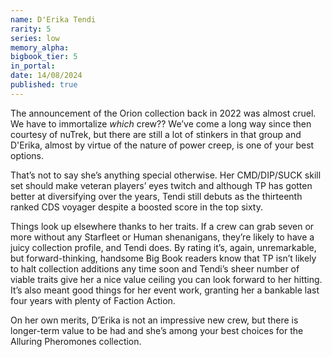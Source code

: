```yaml
---
name: D'Erika Tendi
rarity: 5
series: low
memory_alpha:
bigbook_tier: 5
in_portal:
date: 14/08/2024
published: true
---
```


The announcement of the Orion collection back in 2022 was almost cruel. We have to immortalize *which* crew?? We’ve come a long way since then courtesy of nuTrek, but there are still a lot of stinkers in that group and D'Erika, almost by virtue of the nature of power creep, is one of your best options.

That’s not to say she’s anything special otherwise. Her CMD/DIP/SUCK skill set should make veteran players’ eyes twitch and although TP has gotten better at diversifying over the years, Tendi still debuts as the thirteenth ranked CDS voyager despite a boosted score in the top sixty. 

Things look up elsewhere thanks to her traits. If a crew can grab seven or more without any Starfleet or Human shenanigans, they’re likely to have a juicy collection profile, and Tendi does. By rating it’s, again, unremarkable, but forward-thinking, handsome Big Book readers know that TP isn’t likely to halt collection additions any time soon and Tendi’s sheer number of viable traits give her a nice value ceiling you can look forward to her hitting. It’s also meant good things for her event work, granting her a bankable last four years with plenty of Faction Action.

On her own merits, D’Erika is not an impressive new crew, but there is longer-term value to be had and she’s among your best choices for the Alluring Pheromones collection.
